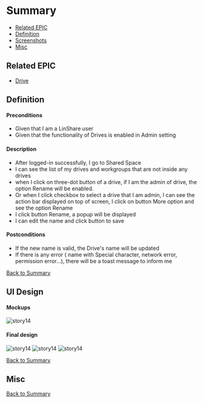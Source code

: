 # Summary

* [Related EPIC](#related-epic)
* [Definition](#definition)
* [Screenshots](#screenshots)
* [Misc](#misc)

## Related EPIC

* [Drive](./README.md)

## Definition

#### Preconditions

* Given that I am a LinShare user
* Given that the functionality of Drives is enabled in Admin setting

#### Description

* After logged-in successfully, I go to Shared Space
* I can see the list of my drives and workgroups that are not inside any drives
* when I click on three-dot button of a drive, if I am the admin of drive, the option Rename will be enabled.
* Or when I click checkbox to select a drive that I am admin, I can see the action bar displayed on top of screen, I click on button More option and see the option Rename 
*  I click button Rename, a popup will be displayed
*  I can edit the name and click button to save

#### Postconditions

*  If the new name is valid, the Drive's name will be updated 
*  If there is any error ( name with Special character, network error, permission error...), there will be a toast message to inform me 

[Back to Summary](#summary)

## UI Design

#### Mockups

![story14](./mockups/14.1.png)

#### Final design

![story14](./design/14.1.png)
![story14](./design/14.2.png)
![story14](./design/14.3.png)

[Back to Summary](#summary)

## Misc

[Back to Summary](#summary)
